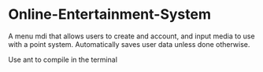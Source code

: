 # Online-Entertainment-System

A menu mdi that allows users to create and account, and input media to use with a point system. Automatically saves user data unless done otherwise.

Use ant to compile in the terminal
